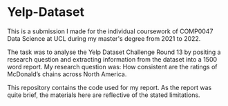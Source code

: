 # Yelp-Dataset

This is a submission I made for the individual coursework of COMP0047 Data Science at UCL during my master's degree from 2021 to 2022.

The task was to analyse the Yelp Dataset Challenge Round 13 by positing a research question and extracting information from the dataset into a 1500 word report. My research question was: How consistent are the ratings of McDonald’s chains across North America.

This repository contains the code used for my report. As the report was quite brief, the materials here are reflective of the stated limitations.
